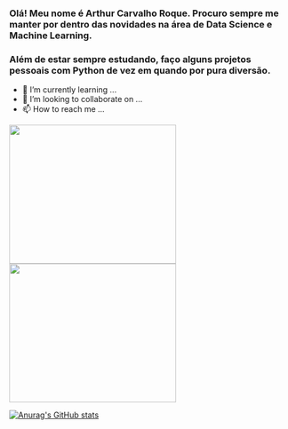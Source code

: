 ### Olá! Meu nome é Arthur Carvalho Roque. Procuro sempre me manter por dentro das novidades na área de Data Science e Machine Learning.

### Além de estar sempre estudando, faço alguns  projetos pessoais com Python de vez em quando por pura diversão. 
- 🌱 I’m currently learning ...
- 💞️ I’m looking to collaborate on ...
- 📫 How to reach me ...

<img src="https://i.pinimg.com/originals/91/16/8b/91168b4873f6659b3e9fdfe4b89cd864.gif" width="300" height="250">
<img src="https://media1.giphy.com/media/KAq5w47R9rmTuvWOWa/giphy.gif" width="300" height="250">

[![Anurag's GitHub stats](https://github-readme-stats.vercel.app/api?username=ArthurRoque&theme=dark)](https://github.com/anuraghazra/github-readme-stats)


<!---
ArthurRoque/ArthurRoque is a ✨ special ✨ repository because its `README.md` (this file) appears on your GitHub profile.
You can click the Preview link to take a look at your changes.
--->

